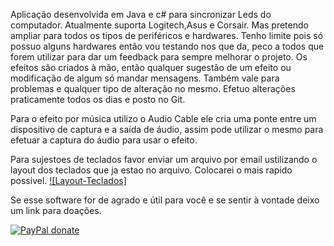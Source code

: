 Aplicação desenvolvida em Java e c# para sincronizar Leds do computador.
Atualmente suporta Logitech,Asus e Corsair. Mas pretendo ampliar para todos os tipos de periféricos e hardwares.
Tenho limite pois só possuo alguns hardwares então vou testando nos que da, peco a todos que forem utilizar para dar um feedback para sempre melhorar o projeto.
Os efeitos são criados à mão, então qualquer sugestão de um efeito ou modificação de algum só mandar mensagens.
Também vale para problemas e qualquer tipo de alteração no mesmo.
Efetuo alterações praticamente todos os dias e posto no Git.

Para o efeito por música utilizo o Audio Cable ele cria uma ponte entre um dispositivo de captura e a saída de áudio, assim pode utilizar o mesmo para efetuar a captura do áudio para usar o efeito.

Para sujestoes de teclados favor enviar um arquivo por email ustilizando o layout dos teclados que ja estao no arquivo. Colocarei o mais rapido possivel.
[![Layout-Teclados]][keyboardLayout]

[keyboardLayout]: https://docs.google.com/spreadsheets/d/e/2PACX-1vRkrwcBOyV_6KW-20UKZnFgUz6zyQKyBGo-aPcXbeu6Cum53GWpa-rGWPvJjr0SZH9DhjhLgKCBV6Yt/pubhtml#




Se esse software for de agrado e útil para você e se sentir à vontade deixo um link para doações.


[![PayPal donate][paypal-image]][paypal-url]



[paypal-image]: https://www.paypalobjects.com/pt_BR/BR/i/btn/btn_donateCC_LG.gif
[paypal-url]: https://www.paypal.com/donate?hosted_button_id=3XR95W3VCJCMY




